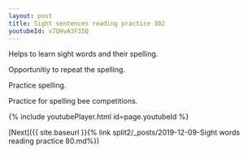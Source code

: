 ```yaml
---
layout: post
title: Sight sentences reading practice 302
youtubeId: v7QHvA3F35Q
---
```

 
 
Helps to learn sight words and their spelling.

Opportunitiy to repeat the spelling. 

Practice spelling. 
 
Practice for spelling bee competitions. 
 
{% include youtubePlayer.html id=page.youtubeId %}
 
 

[Next]({{ site.baseurl }}{% link  split2/_posts/2019-12-09-Sight words reading practice 80.md%})
 
